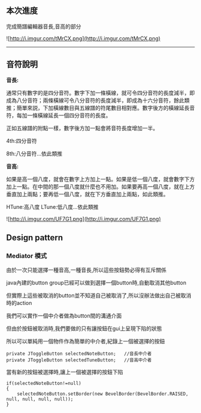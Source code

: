 ## 本次進度 ##
完成簡譜編輯器音長,音高的部分

![http://i.imgur.com/tMrCX.png](http://i.imgur.com/tMrCX.png)

---


## 音符說明 ##

**音長:**

通常只有數字的是四分音符。數字下加一條橫線，就可令四分音符的長度減半，即成為八分音符；兩條橫線可令八分音符的長度減半，即成為十六分音符，餘此類推；簡單來説，下加橫線數目與五線譜的符尾數目相對應。數字後方的橫線延長音符，每加一條橫線延長一個四分音符的長度。

正如五線譜的附點一樣，數字後方加一點會將音符長度增加一半。

4th:四分音符

8th:八分音符...依此類推

**音高:**

如果是高一個八度，就會在數字上方加上一點。如果是低一個八度，就會數字下方加上一點。在中間的那一個八度就什麼也不用加。如果要再高一個八度，就在上方垂直加上兩點；要再低一個八度，就在下方垂直加上兩點，如此類推。

HTune:高八度
LTune:低八度...依此類推

![http://i.imgur.com/UF7G1.png](http://i.imgur.com/UF7G1.png)

## Design pattern ##

### **Mediator 模式** ###

由於一次只能選擇一種音高,一種音長,所以這些按鈕勢必得有互斥關係

java內建的button group已經可以做到選擇一個button時,自動取消其他button

但實際上這些被取消的button並不知道自己被取消了,所以沒辦法做出自己被取消時的action

我們可以實作一個中介者做為button間的溝通介面

但由於按鈕被取消時,我們要做的只有讓按鈕在gui上呈現下陷的狀態

所以可以單純用一個物件作為簡單的中介者,紀錄上一個被選擇的按鈕
```
private JToggleButton selectedNoteButton;   //音長中介者
private JToggleButton selectedTuneButton;   //音高中介者
```

當有新的按鈕被選擇時,讓上一個被選擇的按鈕下陷


```
if(selectedNoteButton!=null)
{
	selectedNoteButton.setBorder(new BevelBorder(BevelBorder.RAISED, null, null, null, null));
}
```
